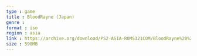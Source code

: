 ```yaml
---
type : game
title : BloodRayne (Japan)
genre : 
format : iso
region : asia
link : https://archive.org/download/PS2-ASIA-ROMS321COM/BloodRayne%20%28Japan%29.7z
size : 590MB
---
```

